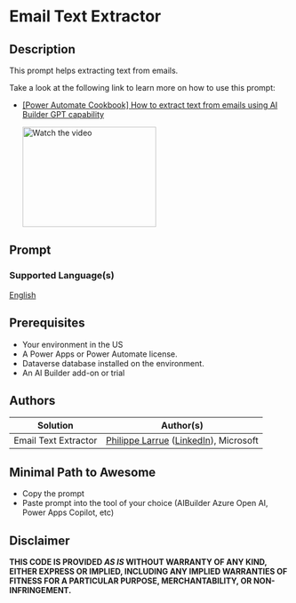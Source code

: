 # Email Text Extractor

## Description

This prompt helps extracting text from emails. 

Take a look at the following link to learn more on how to use this prompt:
* [[Power Automate Cookbook] How to extract text from emails using AI Builder GPT capability](https://powerusers.microsoft.com/t5/Power-Automate-Cookbook/How-to-extract-text-from-emails-using-AI-Builder-GPT-capability/td-p/2199362)

  <a href="http://www.youtube.com/watch?feature=player_embedded&v=UchRykL7me8" target="_blank">
  <img src="http://img.youtube.com/vi/UchRykL7me8/mqdefault.jpg" alt="Watch the video" width="240" height="180" />
  </a>

## Prompt

### Supported Language(s)

[English](./en-us/prompt.md)

## Prerequisites

* Your environment in the US
* A Power Apps or Power Automate license.
* Dataverse database installed on the environment.
* An AI Builder add-on or trial

## Authors

Solution|Author(s)
--------|---------
Email Text Extractor | [Philippe Larrue](https://github.com/Phil-cmd) ([LinkedIn](https://www.linkedin.com/in/philippe-larrue-2946942/)), Microsoft

## Minimal Path to Awesome

* Copy the prompt
* Paste prompt into the tool of your choice (AIBuilder Azure Open AI, Power Apps Copilot, etc)

## Disclaimer

**THIS CODE IS PROVIDED *AS IS* WITHOUT WARRANTY OF ANY KIND, EITHER EXPRESS OR IMPLIED, INCLUDING ANY IMPLIED WARRANTIES OF FITNESS FOR A PARTICULAR PURPOSE, MERCHANTABILITY, OR NON-INFRINGEMENT.**
